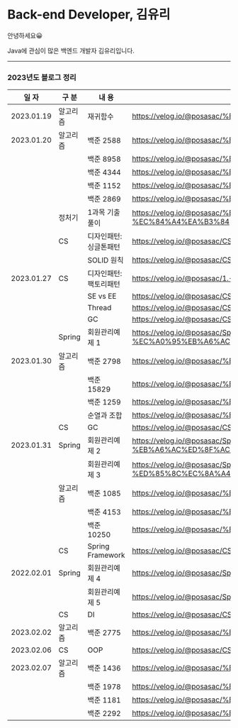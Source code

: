 # Back-end Developer, 김유리

안녕하세요😀 

Java에 관심이 많은 백엔드 개발자 김유리입니다.


---
### 2023년도 블로그 정리 

|일 자|구 분|내 용|주 소|
|-----|----|-------|----|
|2023.01.19|알고리즘|재귀함수|https://velog.io/@posasac/%EC%9E%90%EB%A3%8C%EA%B5%AC%EC%A1%B0%EC%9E%AC%EA%B7%80%ED%95%A8%EC%88%98|
|2023.01.20|알고리즘|백준 2588|https://velog.io/@posasac/%EB%B0%B1%EC%A4%802588%EB%B2%88%EA%B3%B1%EC%85%88|
|||백준 8958|https://velog.io/@posasac/%EB%B0%B1%EC%A4%808958OX%ED%80%B4%EC%A6%88|
|||백준 4344|https://velog.io/@posasac/%EB%B0%B1%EC%A4%804344%ED%8F%89%EA%B7%A0%EC%9D%80-%EB%84%98%EA%B2%A0%EC%A7%80|
|||백준 1152|https://velog.io/@posasac/%EB%B0%B1%EC%A4%801152%EB%8B%A8%EC%96%B4%EC%9D%98-%EA%B0%9C%EC%88%98|
|||백준 2869|https://velog.io/@posasac/%EB%B0%B1%EC%A4%802869%EB%8B%AC%ED%8C%BD%EC%9D%B4%EB%8A%94-%EC%98%AC%EB%9D%BC%EA%B0%80%EA%B3%A0-%EC%8B%B6%EB%8B%A4|
||정처기|1과목 기출풀이|https://velog.io/@posasac/%EC%A0%95%EB%B3%B4%EC%B2%98%EB%A6%AC%EA%B8%B0%EC%82%AC1%EA%B3%BC%EB%AA%A9%EC%86%8C%ED%94%84%ED%8A%B8%EC%9B%A8%EC%96%B4-%EC%84%A4%EA%B3%84|
||CS|디자인패턴:싱글톤패턴|https://velog.io/@posasac/CS%EB%94%94%EC%9E%90%EC%9D%B8-%ED%8C%A8%ED%84%B4-%EC%8B%B1%EA%B8%80%ED%86%A4-%ED%8C%A8%ED%84%B4|
|||SOLID 원칙|https://velog.io/@posasac/CS1.1-SOLID%EC%9B%90%EC%B9%99|
|2023.01.27|CS|디자인패턴:팩토리패턴|https://velog.io/@posasac/1.-%EB%94%94%EC%9E%90%EC%9D%B8-%ED%8C%A8%ED%84%B4-%ED%8C%A9%ED%86%A0%EB%A6%AC-%ED%8C%A8%ED%84%B4|
|||SE vs EE|https://velog.io/@posasac/CS-Java-SE%EC%99%80-Java-EE|
|||Thread|https://velog.io/@posasac/CS%EC%8A%A4%EB%A0%88%EB%93%9CThread|
|||GC|https://velog.io/@posasac/CSGC-Garbage-Collection%EC%9E%91%EC%84%B1%EC%A4%91|
||Spring|회원관리예제 1|https://velog.io/@posasac/Spring%ED%9A%8C%EC%9B%90-%EA%B4%80%EB%A6%AC%EB%B9%84%EC%A6%88%EB%8B%88%EC%8A%A4-%EC%9A%94%EA%B5%AC%EC%82%AC%ED%95%AD-%EC%A0%95%EB%A6%AC|
|2023.01.30|알고리즘|백준 2798|https://velog.io/@posasac/%EB%B0%B1%EC%A4%802798%EB%B8%94%EB%9E%99%EC%9E%AD|
|||백준 15829|https://velog.io/@posasac/%EB%B0%B1%EC%A4%8015829Hashing|
|||백준 1259|https://velog.io/@posasac/%EB%B0%B1%EC%A4%801259%ED%8C%B0%EB%A6%B0%EB%93%9C%EB%A1%AC%EC%88%98|
|||순열과 조합|https://velog.io/@posasac/%EC%95%8C%EA%B3%A0%EB%A6%AC%EC%A6%98%EC%88%9C%EC%97%B4%EA%B3%BC-%EC%A1%B0%ED%95%A9|
||CS|GC|https://velog.io/@posasac/CSGC-Garbage-Collection|
|2023.01.31|Spring|회원관리예제 2|https://velog.io/@posasac/Spring%ED%9A%8C%EC%9B%90%EA%B4%80%EB%A6%AC%ED%9A%8C%EC%9B%90-%EB%8F%84%EB%A9%94%EC%9D%B8%EA%B3%BC-%EB%A6%AC%ED%8F%AC%EC%A7%80%ED%86%A0%EB%A6%AC-%EB%A7%8C%EB%93%A4%EA%B8%B0|
|||회원관리예제 3|https://velog.io/@posasac/Spring%ED%9A%8C%EC%9B%90%EA%B4%80%EB%A6%AC%ED%9A%8C%EC%9B%90-%EB%A6%AC%ED%8F%AC%EC%A7%80%ED%86%A0%EB%A6%AC-%ED%85%8C%EC%8A%A4%ED%8A%B8-%EC%BC%80%EC%9D%B4%EC%8A%A4-%EC%9E%91%EC%84%B1|
||알고리즘|백준 1085|https://velog.io/@posasac/%EB%B0%B1%EC%A4%801085%EC%A7%81%EC%82%AC%EA%B0%81%ED%98%95%EC%97%90%EC%84%9C-%ED%83%88%EC%B6%9C|
|||백준 4153|https://velog.io/@posasac/%EB%B0%B1%EC%A4%804153%EC%A7%81%EA%B0%81%EC%82%BC%EA%B0%81%ED%98%95|
|||백준 10250|https://velog.io/@posasac/%EB%B0%B1%EC%A4%8010250ACM-%ED%98%B8%ED%85%94|
||CS|Spring Framework|https://velog.io/@posasac/CS-Spring-Framework|
|2022.02.01|Spring|회원관리예제 4|https://velog.io/@posasac/Spring%ED%9A%8C%EC%9B%90%EA%B4%80%EB%A6%AC-%ED%9A%8C%EC%9B%90-%EC%84%9C%EB%B9%84%EC%8A%A4-%EA%B0%9C%EB%B0%9C|
|||회원관리예제 5|https://velog.io/@posasac/Spring%ED%9A%8C%EC%9B%90%EA%B4%80%EB%A6%AC%ED%9A%8C%EC%9B%90-%EC%84%9C%EB%B9%84%EC%8A%A4|
||CS|DI|https://velog.io/@posasac/CSDIDependency-Injection-%EC%9D%98%EC%A1%B4%EA%B4%80%EA%B3%84-%EC%A3%BC%EC%9E%85|
|2023.02.02|알고리즘|백준 2775|https://velog.io/@posasac/%EB%B0%B1%EC%A4%802775%EB%B6%80%EB%85%80%ED%9A%8C%EC%9E%A5%EC%9D%B4-%EB%90%A0%ED%85%8C%EC%95%BC|
|2023.02.06|CS|OOP|https://velog.io/@posasac/CSOOP-Object-Oriented-Programming%EA%B0%9D%EC%B2%B4-%EC%A7%80%ED%96%A5-%ED%94%84%EB%A1%9C%EA%B7%B8%EB%9E%98%EB%B0%8D|
|2023.02.07|알고리즘|백준 1436|https://velog.io/@posasac/%EB%B0%B1%EC%A4%801436%EC%98%81%ED%99%94%EA%B0%90%EB%8F%85-%EC%88%8C|
|||백준 1978|https://velog.io/@posasac/%EB%B0%B1%EC%A4%801978%EC%86%8C%EC%88%98%EC%B0%BE%EA%B8%B0|
|||백준 1181|https://velog.io/@posasac/%EB%B0%B1%EC%A4%801181%EB%8B%A8%EC%96%B4-%EC%A0%95%EB%A0%AC|
|||백준 2292|https://velog.io/@posasac/%EB%B0%B1%EC%A4%802292%EB%B2%8C%EC%A7%91|
